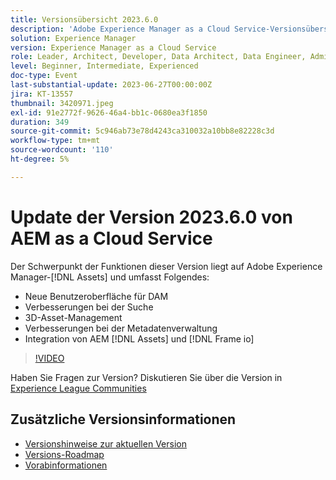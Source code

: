 ```yaml
---
title: Versionsübersicht 2023.6.0
description: 'Adobe Experience Manager as a Cloud Service-Versionsübersichtsvideo 2023.6.0Die Funktionen in dieser Version konzentrieren sich auf Experience Manager Assets-Innovationen und umfassen Folgendes: Neue Benutzeroberfläche für DAM-Suchverbesserungen 3D-Asset-Management Metadatenverwaltungs-Verbesserungen AEM [!DNL Assets] + [!DNL Frame io] -Integration'
solution: Experience Manager
version: Experience Manager as a Cloud Service
role: Leader, Architect, Developer, Data Architect, Data Engineer, Admin, User
level: Beginner, Intermediate, Experienced
doc-type: Event
last-substantial-update: 2023-06-27T00:00:00Z
jira: KT-13557
thumbnail: 3420971.jpeg
exl-id: 91e2772f-9626-46a4-bb1c-0680ea3f1850
duration: 349
source-git-commit: 5c946ab73e78d4243ca310032a10bb8e82228c3d
workflow-type: tm+mt
source-wordcount: '110'
ht-degree: 5%

---
```


# Update der Version 2023.6.0 von AEM as a Cloud Service


Der Schwerpunkt der Funktionen dieser Version liegt auf Adobe Experience Manager-[!DNL Assets] und umfasst Folgendes:

* Neue Benutzeroberfläche für DAM
* Verbesserungen bei der Suche
* 3D-Asset-Management
* Verbesserungen bei der Metadatenverwaltung
* Integration von AEM [!DNL Assets] und [!DNL Frame io]

>[!VIDEO](https://video.tv.adobe.com/v/3420971/?learn=on)


Haben Sie Fragen zur Version?  Diskutieren Sie über die Version in [Experience League Communities](https://adobe.ly/444zA4U)

## Zusätzliche Versionsinformationen

* [Versionshinweise zur aktuellen Version](https://experienceleague.adobe.com/docs/experience-manager-cloud-service/content/release-notes/home.html?lang=de)
* [Versions-Roadmap](https://experienceleague.adobe.com/docs/experience-manager-release-information/aem-release-updates/update-releases-roadmap.html?lang=de)
* [Vorabinformationen](https://experienceleague.adobe.com/docs/experience-manager-cloud-service/content/release-notes/prerelease.html?lang=de)
